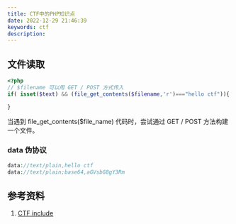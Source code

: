 ```yaml
---
title: CTF中的PHP知识点
date: 2022-12-29 21:46:39
keywords: ctf
description:  
---
```


## 文件读取

```php
<?php  
// $filename 可以用 GET / POST 方式传入
if( isset($text) && (file_get_contents($filename,'r')==="hello ctf")){

}
```

当遇到 file_get_contents($file_name) 代码时，尝试通过 GET / POST 方法构建一个文件。

### data 伪协议

```php
data://text/plain,hello ctf
data://text/plain;base64,aGVsbG8gY3Rm
```



## 参考资料

1. [CTF include](https://blog.csdn.net/qq_61774705/article/details/126323696)
